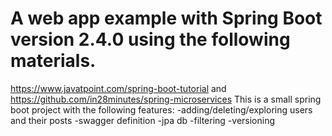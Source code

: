 # A web app example with Spring Boot version 2.4.0 using the following materials.
https://www.javatpoint.com/spring-boot-tutorial and https://github.com/in28minutes/spring-microservices
This is a small spring boot project with the following features:
-adding/deleting/exploring users and their posts
-swagger definition 
-jpa db
-filtering
-versioning
